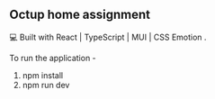## Octup home assignment 

💻 Built with React | TypeScript | MUI | CSS Emotion .

To run the application - 
1. npm install
2. npm run dev
